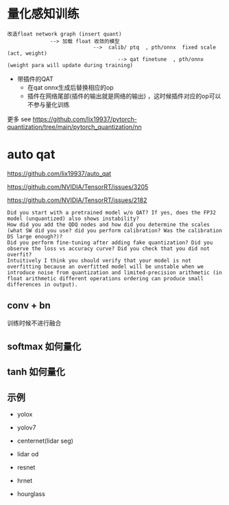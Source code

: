 
# 量化感知训练   

```
改造float network graph (insert quant)
              --> 加载 float 收敛的模型
                            -->  calib/ ptq  , pth/onnx  fixed scale (act, weight)    
                                    --> qat finetune  , pth/onnx (weight para will update during training)   
```

* 带插件的QAT 
  + 在qat onnx生成后替换相应的op   
  + 插件在网络尾部(插件的输出就是网络的输出) ，这时候插件对应的op可以不参与量化训练       

更多 see https://github.com/lix19937/pytorch-quantization/tree/main/pytorch_quantization/nn   

# auto qat    
https://github.com/lix19937/auto_qat    

https://github.com/NVIDIA/TensorRT/issues/3205


https://github.com/NVIDIA/TensorRT/issues/2182       

```
Did you start with a pretrained model w/o QAT? If yes, does the FP32 model (unquantized) also shows instability?
How did you add the QDQ nodes and how did you determine the scales (what SW did you use? did you perform calibration? Was the calibration DS large enough?)?
Did you perform fine-tuning after adding fake quantization? Did you observe the loss vs accuracy curve? Did you check that you did not overfit?
Intuitively I think you should verify that your model is not overfitting because an overfitted model will be unstable when we introduce noise from quantization and limited-precision arithmetic (in float arithmetic different operations ordering can produce small differences in output).
```


## conv + bn 
训练时候不进行融合   

## softmax 如何量化  

## tanh 如何量化  



## 示例  
* yolox

* yolov7

* centernet(lidar seg)

* lidar od

* resnet

* hrnet

* hourglass


